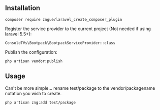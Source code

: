 


## Installation

```
composer require zngue/laravel_create_composer_plugin
```

Register the service provider to the current project (Not needed if using laravel 5.5+):

```
ConsoleTVs\Bootpack\BootpackServiceProvider::class
```

Publish the configuration:

```
php artisan vendor:publish
```

## Usage

Can't be more simple... rename test/package to the vendor/packagename notation you wish to create.


```
php artisan zng:add test/package
```


